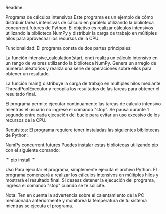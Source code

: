 Readme.

Programa de cálculos intensivos
Este programa es un ejemplo de cómo distribuir tareas intensivas de cálculo en paralelo utilizando la biblioteca concurrent.futures de Python. El objetivo es realizar cálculos intensivos utilizando la biblioteca NumPy y distribuir la carga de trabajo en múltiples hilos para aprovechar los recursos de la CPU.

Funcionalidad:
El programa consta de dos partes principales:

La función intensive_calculation(start, end) realiza un cálculo intensivo en un rango de valores utilizando la biblioteca NumPy. Genera un arreglo de números aleatorios y realiza una serie de operaciones sobre ellos para obtener un resultado.

La función main() distribuye la carga de trabajo en múltiples hilos mediante ThreadPoolExecutor y recopila los resultados de las tareas para obtener el resultado final.

El programa permite ejecutar continuamente las tareas de cálculo intensivo mientras el usuario no ingrese el comando "stop". Se pausa durante 1 segundo entre cada ejecución del bucle para evitar un uso excesivo de los recursos de la CPU.

Requisitos:
El programa requiere tener instaladas las siguientes bibliotecas de Python:

NumPy
concurrent.futures
Puedes instalar estas bibliotecas utilizando pip con el siguiente comando:

'''
pip install 
'''

Uso
Para ejecutar el programa, simplemente ejecuta el archivo Python. El programa comenzará a realizar los cálculos intensivos en múltiples hilos y mostrará el resultado final. Si deseas detener la ejecución del programa, ingresa el comando "stop" cuando se te solicite.

Nota: Ten en cuenta la advertencia sobre el calentamiento de la PC mencionada anteriormente y monitorea la temperatura de tu sistema mientras se ejecuta el programa.
